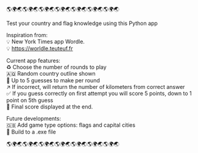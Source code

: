 
🌎🌍🌏🌎🌍🌏🌎🌍🌏🌎🌍🌏🌎🌍🌏🌎🌍🌏🌎🌍🌏

Test your country and flag knowledge using this Python app

Inspiration from:  
💡 New York Times app Wordle.  
💡 https://worldle.teuteuf.fr   

Current app features:   
♻️ Choose the number of rounds to play   
🇦🇶 Random country outline shown   
🧐 Up to 5 guesses to make per round   
↗️ If incorrect, will return the number of kilometers from correct answer   
✅ If you guess correctly on first attempt you will score 5 points, down to 1 point on 5th guess   
🏅 Final score displayed at the end.  

Future developments:   
🇬🇧 Add game type options: flags and capital cities   
📲 Build to a .exe file   

🌎🌍🌏🌎🌍🌏🌎🌍🌏🌎🌍🌏🌎🌍🌏🌎🌍🌏🌎🌍🌏
